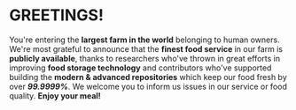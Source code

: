 # GREETINGS! 
You're entering the **largest farm in the world** belonging to human owners. 
We're most grateful to announce that the **finest food service** in our farm
is **publicly available**, thanks to researchers who've thrown in great efforts
in improving **food storage technology** and contributors who've supported
building the **modern & advanced repositories** which keep our food fresh by
over ***99.9999%***. We welcome you to inform us issues in our service or
food quality. **Enjoy your meal!**
